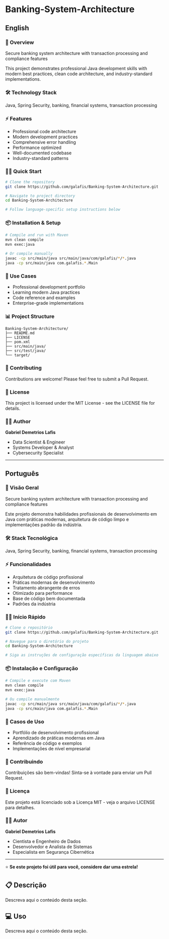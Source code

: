 # Banking-System-Architecture

## English

### 🚀 Overview
Secure banking system architecture with transaction processing and compliance features

This project demonstrates professional Java development skills with modern best practices, clean code architecture, and industry-standard implementations.

### 🛠️ Technology Stack
Java, Spring Security, banking, financial systems, transaction processing

### ⚡ Features
- Professional code architecture
- Modern development practices
- Comprehensive error handling
- Performance optimized
- Well-documented codebase
- Industry-standard patterns

### 🏃‍♂️ Quick Start

```bash
# Clone the repository
git clone https://github.com/galafis/Banking-System-Architecture.git

# Navigate to project directory
cd Banking-System-Architecture

# Follow language-specific setup instructions below
```

### 📦 Installation & Setup

```bash
# Compile and run with Maven
mvn clean compile
mvn exec:java

# Or compile manually
javac -cp src/main/java src/main/java/com/galafis/*/*.java
java -cp src/main/java com.galafis.*.Main
```

### 🎯 Use Cases
- Professional development portfolio
- Learning modern Java practices
- Code reference and examples
- Enterprise-grade implementations

### 📊 Project Structure
```
Banking-System-Architecture/
├── README.md
├── LICENSE
├── pom.xml
├── src/main/java/
├── src/test/java/
└── target/
```

### 🤝 Contributing
Contributions are welcome! Please feel free to submit a Pull Request.

### 📄 License
This project is licensed under the MIT License - see the LICENSE file for details.

### 👨‍💻 Author
**Gabriel Demetrios Lafis**
- Data Scientist & Engineer
- Systems Developer & Analyst
- Cybersecurity Specialist

---

## Português

### 🚀 Visão Geral
Secure banking system architecture with transaction processing and compliance features

Este projeto demonstra habilidades profissionais de desenvolvimento em Java com práticas modernas, arquitetura de código limpo e implementações padrão da indústria.

### 🛠️ Stack Tecnológica
Java, Spring Security, banking, financial systems, transaction processing

### ⚡ Funcionalidades
- Arquitetura de código profissional
- Práticas modernas de desenvolvimento
- Tratamento abrangente de erros
- Otimizado para performance
- Base de código bem documentada
- Padrões da indústria

### 🏃‍♂️ Início Rápido

```bash
# Clone o repositório
git clone https://github.com/galafis/Banking-System-Architecture.git

# Navegue para o diretório do projeto
cd Banking-System-Architecture

# Siga as instruções de configuração específicas da linguagem abaixo
```

### 📦 Instalação e Configuração

```bash
# Compile e execute com Maven
mvn clean compile
mvn exec:java

# Ou compile manualmente
javac -cp src/main/java src/main/java/com/galafis/*/*.java
java -cp src/main/java com.galafis.*.Main
```

### 🎯 Casos de Uso
- Portfólio de desenvolvimento profissional
- Aprendizado de práticas modernas em Java
- Referência de código e exemplos
- Implementações de nível empresarial

### 🤝 Contribuindo
Contribuições são bem-vindas! Sinta-se à vontade para enviar um Pull Request.

### 📄 Licença
Este projeto está licenciado sob a Licença MIT - veja o arquivo LICENSE para detalhes.

### 👨‍💻 Autor
**Gabriel Demetrios Lafis**
- Cientista e Engenheiro de Dados
- Desenvolvedor e Analista de Sistemas
- Especialista em Segurança Cibernética

---

⭐ **Se este projeto foi útil para você, considere dar uma estrela!**


## 📋 Descrição

Descreva aqui o conteúdo desta seção.


## 💻 Uso

Descreva aqui o conteúdo desta seção.
